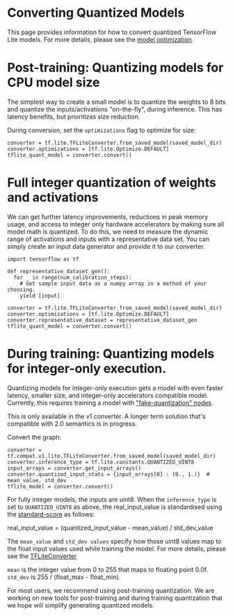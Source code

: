 # Converting Quantized Models

This page provides information for how to convert quantized TensorFlow Lite
models. For more details, please see the
[model optimization](../performance/model_optimization.md).

# Post-training: Quantizing models for CPU model size

The simplest way to create a small model is to quantize the weights to 8 bits
and quantize the inputs/activations "on-the-fly", during inference. This
has latency benefits, but prioritizes size reduction.

During conversion, set the `optimizations` flag to optimize for size:

```
converter = tf.lite.TFLiteConverter.from_saved_model(saved_model_dir)
converter.optimizations = [tf.lite.Optimize.DEFAULT]
tflite_quant_model = converter.convert()
```

# Full integer quantization of weights and activations

We can get further latency improvements, reductions in peak memory usage, and
access to integer only hardware accelerators by making sure all model math is
quantized. To do this, we need to measure the dynamic range of activations and
inputs with a representative data set. You can simply create an input data
generator and provide it to our converter.

```
import tensorflow as tf

def representative_dataset_gen():
  for _ in range(num_calibration_steps):
    # Get sample input data as a numpy array in a method of your choosing.
    yield [input]

converter = tf.lite.TFLiteConverter.from_saved_model(saved_model_dir)
converter.optimizations = [tf.lite.Optimize.DEFAULT]
converter.representative_dataset = representative_dataset_gen
tflite_quant_model = converter.convert()
```

# During training: Quantizing models for integer-only execution.

Quantizing models for integer-only execution gets a model with even faster
latency, smaller size, and integer-only accelerators compatible model.
Currently, this requires training a model with
["fake-quantization" nodes](https://github.com/tensorflow/tensorflow/tree/r1.13/tensorflow/contrib/quantize).

This is only available in the v1 converter. A longer term solution that's
compatible with 2.0 semantics is in progress.

Convert the graph:

```
converter = tf.compat.v1.lite.TFLiteConverter.from_saved_model(saved_model_dir)
converter.inference_type = tf.lite.constants.QUANTIZED_UINT8
input_arrays = converter.get_input_arrays()
converter.quantized_input_stats = {input_arrays[0] : (0., 1.)}  # mean_value, std_dev
tflite_model = converter.convert()
```

For fully integer models, the inputs are uint8. When the `inference_type` is set
to `QUANTIZED_UINT8` as above, the real_input_value is standardised using the
[standard-score](https://en.wikipedia.org/wiki/Standard_score) as follows:

real_input_value = (quantized_input_value - mean_value) / std_dev_value

The `mean_value` and `std_dev values` specify how those uint8 values map to the
float input values used while training the model. For more details, please see
the
[TFLiteConverter](https://www.tensorflow.org/api_docs/python/tf/compat/v1/lite/TFLiteConverter)

`mean` is the integer value from 0 to 255 that maps to floating point 0.0f.
`std_dev` is 255 / (float_max - float_min).

For most users, we recommend using post-training quantization. We are working on
new tools for post-training and during training quantization that we hope will
simplify generating quantized models.
